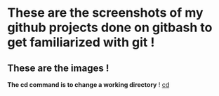 # These are the screenshots of my github projects done on gitbash to get familiarized with git !
## These are the images !

**The cd command is to change a working directory**
! [cd](./img/1_cd.png)
